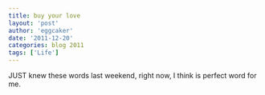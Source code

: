 ```yaml
---
title: buy your love 
layout: 'post'
author: 'eggcaker'
date: '2011-12-20'
categories: blog 2011
tags: ['Life']
---
```



JUST knew these words last weekend, right now, I think is perfect word for me.

